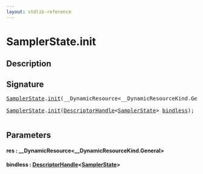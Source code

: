 ```yaml
---
layout: stdlib-reference
---
```


# SamplerState\.init

## Description





## Signature 

<pre>
<a href="../index.html" class="code_type">SamplerState</a>.<a href=".html">init</a>(__DynamicResource&lt;__DynamicResourceKind.General&gt; <a href=".html#decl-res" class="code_param">res</a>);

<a href="../index.html" class="code_type">SamplerState</a>.<a href=".html">init</a>(<a href="../../descriptorhandle-0a/index.html" class="code_type">DescriptorHandle</a>&lt;<a href="../index.html" class="code_type">SamplerState</a>&gt; <a href=".html#decl-bindless" class="code_param">bindless</a>);

</pre>

## Parameters

####  <a id="decl-res"></a>res  : \_\_DynamicResource\<\_\_DynamicResourceKind\.General\>
####  <a id="decl-bindless"></a>bindless  : [DescriptorHandle](../../descriptorhandle-0a/index.html)\<[SamplerState](../index.html)\>

